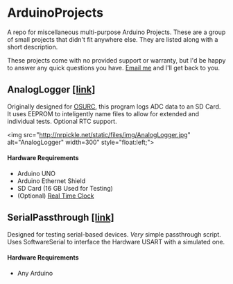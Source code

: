 # ArduinoProjects


A repo for miscellaneous multi-purpose Arduino Projects. These are a group of small projects that didn't fit anywhere else. They are listed along with a short description.

These projects come with no provided support or warranty, but I'd be happy to answer any quick questions you have. <a href="mailto:nick@nickmccomb.net">Email me</a> and I'll get back to you.

## AnalogLogger <a target="_blank" href="https://github.com/Nrpickle/ArduinoProjects/tree/master/Arduino%20UNO/AnalogLogger">[link]</a>

Originally designed for <a target="_blank" href="http://groups.engr.oregonstate.edu/osurc/">OSURC</a>, this program logs ADC data to an SD Card. It uses EEPROM to inteligently name files to allow for extended and individual tests. Optional RTC support.

<img src="http://nrpickle.net/static/files/img/AnalogLogger.jpg" alt="AnalogLogger" width=300" style="float:left;">

#### Hardware Requirements
 * Arduino UNO
 * Arduino Ethernet Shield
 * SD Card (16 GB Used for Testing)
 * (Optional) <a target="_black" href="https://www.sparkfun.com/products/12708">Real Time Clock</a>

## SerialPassthrough <a target="_blank" href="https://github.com/Nrpickle/ArduinoProjects/tree/master/Arduino%20UNO/SerialPassthrough">[link]</a>

 Designed for testing serial-based devices. _Very_ simple passthrough script. Uses SoftwareSerial to interface the Hardware USART with a simulated one.
 
#### Hardware Requirements
 * Any Arduino
